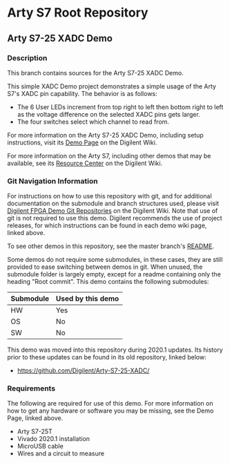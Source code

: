 # Arty S7 Root Repository

## Arty S7-25 XADC Demo

### Description

This branch contains sources for the Arty S7-25 XADC Demo.

This simple XADC Demo project demonstrates a simple usage of the Arty S7's XADC pin capability. The behavior is as follows:
  * The 6 User LEDs increment from top right to left then bottom right to left as the voltage difference on the selected XADC pins gets larger.
  * The four switches select which channel to read from.

For more information on the Arty S7-25 XADC Demo, including setup instructions, visit its [Demo Page](https://reference.digilentinc.com/reference/programmable-logic/arty-s7/demos/xadc) on the Digilent Wiki.

For more information on the Arty S7, including other demos that may be available, see its [Resource Center](https://reference.digilentinc.com/reference/programmable-logic/arty-s7/start) on the Digilent Wiki.

### Git Navigation Information

For instructions on how to use this repository with git, and for additional documentation on the submodule and branch structures used, please visit [Digilent FPGA Demo Git Repositories](https://reference.digilentinc.com/reference/programmable-logic/documents/git) on the Digilent Wiki. Note that use of git is not required to use this demo. Digilent recommends the use of project releases, for which instructions can be found in each demo wiki page, linked above.

To see other demos in this repository, see the master branch's [README](https://github.com/Digilent/Arty-S7).

Some demos do not require some submodules, in these cases, they are still provided to ease switching between demos in git. When unused, the submodule folder is largely empty, except for a readme containing only the heading "Root commit". This demo contains the following submodules:

| Submodule | Used by this demo |
|-----------|-------------------|
| HW        | Yes        |
| OS        | No         |
| SW        | No         |

This demo was moved into this repository during 2020.1 updates. Its history prior to these updates can be found in its old repository, linked below:
* https://github.com/Digilent/Arty-S7-25-XADC/

### Requirements

The following are required for use of this demo. For more information on how to get any hardware or software you may be missing, see the Demo Page, linked above.

* Arty S7-25T
* Vivado 2020.1 installation
* MicroUSB cable
* Wires and a circuit to measure

